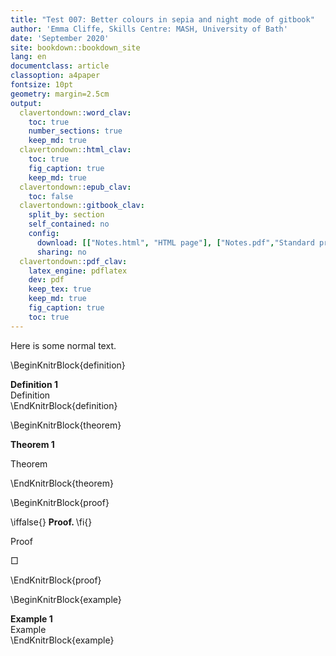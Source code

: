 ```yaml
---
title: "Test 007: Better colours in sepia and night mode of gitbook"
author: 'Emma Cliffe, Skills Centre: MASH, University of Bath'
date: 'September 2020'
site: bookdown::bookdown_site
lang: en
documentclass: article
classoption: a4paper
fontsize: 10pt
geometry: margin=2.5cm
output:
  clavertondown::word_clav:
    toc: true
    number_sections: true
    keep_md: true
  clavertondown::html_clav:
    toc: true
    fig_caption: true
    keep_md: true
  clavertondown::epub_clav:
    toc: false
  clavertondown::gitbook_clav:
    split_by: section
    self_contained: no
    config:
      download: [["Notes.html", "HTML page"], ["Notes.pdf","Standard print PDF"], ["NotesClear.pdf","Clear print PDF"], ["NotesLarge.pdf","Large print PDF"], ["Notes.docx","Accessible Word document"], ["Notes.epub","Accessible EPub book" ]]
      sharing: no
  clavertondown::pdf_clav:
    latex_engine: pdflatex
    dev: pdf
    keep_tex: true
    keep_md: true
    fig_caption: true
    toc: true
---
```


Here is some normal text.

\BeginKnitrBlock{definition}<div class="bookdown-definition" custom-style="DefinitionStyle" id="def:unnamed-chunk-1"><span class="def:unnamed-chunk-1" custom-style="NameStyle"><strong><span id="def:unnamed-chunk-1"></span>Definition 1  </strong></span><div>Definition</div></div>\EndKnitrBlock{definition}

\BeginKnitrBlock{theorem}<div class="bookdown-theorem" custom-style="TheoremStyleUpright" id="thm:unnamed-chunk-2"><span class="thm:unnamed-chunk-2" custom-style="NameStyle"><strong><span id="thm:unnamed-chunk-2"></span>Theorem 1  </strong></span><p>Theorem</p></div>\EndKnitrBlock{theorem}

\BeginKnitrBlock{proof}<div class="bookdown-proof" custom-style="ProofStyle">\iffalse{} <span class="proof" custom-style="NameStyle"><strong>Proof. </strong></span>  \fi{}<p>Proof</p><p>&squ;</p></div>\EndKnitrBlock{proof}

\BeginKnitrBlock{example}<div class="bookdown-example" custom-style="ExampleStyle" id="exm:unnamed-chunk-4"><span class="exm:unnamed-chunk-4" custom-style="NameStyle"><strong><span id="exm:unnamed-chunk-4"></span>Example 1  </strong></span><div>Example</div></div>\EndKnitrBlock{example}

<!--chapter:end:index.Rmd-->

